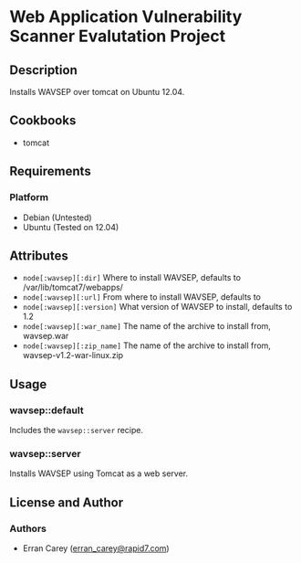 # Web Application Vulnerability Scanner Evalutation Project
## Description
Installs WAVSEP over tomcat on Ubuntu 12.04.

## Cookbooks
* tomcat

## Requirements
### Platform
* Debian (Untested)
* Ubuntu (Tested on 12.04)

## Attributes
* `node[:wavsep][:dir]` Where to install WAVSEP, defaults to /var/lib/tomcat7/webapps/
* `node[:wavsep][:url]` From where to install WAVSEP, defaults to 
* `node[:wavsep][:version]` What version of WAVSEP to install, defaults to 1.2
* `node[:wavsep][:war_name]` The name of the archive to install from, wavsep.war
* `node[:wavsep][:zip_name]` The name of the archive to install from, wavsep-v1.2-war-linux.zip

## Usage
### wavsep::default
Includes the `wavsep::server` recipe.

### wavsep::server
Installs WAVSEP using Tomcat as a web server.

## License and Author
### Authors
* Erran Carey (erran_carey@rapid7.com)
